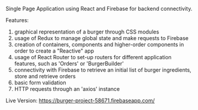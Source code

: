 Single Page Application using React and Firebase for backend connectivity.

Features:
1. graphical representation of a burger through CSS modules
2. usage of Redux to manage global state and make requests to Firebase
3. creation of containers, components and higher-order components in order to create a "Reactive" app
4. usage of React Router to set-up routers for different application features, such as 'Orders' or 'BurgerBuilder'
5. connectivity with Firebase to retrieve an initial list of burger ingredients, store and retrieve orders
6. basic form validation
7. HTTP requests through an 'axios' instance

Live Version: 
https://burger-project-58671.firebaseapp.com/

